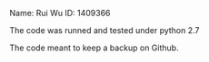 Name: Rui Wu
ID: 1409366

The code was runned and tested under python 2.7

The code meant to keep a backup on Github.
